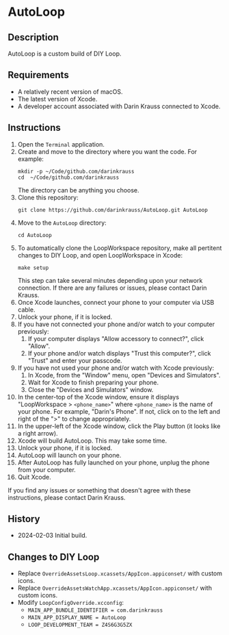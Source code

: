# AutoLoop

## Description

AutoLoop is a custom build of DIY Loop.

## Requirements

- A relatively recent version of macOS.
- The latest version of Xcode.
- A developer account associated with Darin Krauss connected to Xcode.

## Instructions

1. Open the `Terminal` application.
1. Create and move to the directory where you want the code. For example:
    ```
    mkdir -p ~/Code/github.com/darinkrauss
    cd  ~/Code/github.com/darinkrauss
    ```
    The directory can be anything you choose.
1. Clone this repository:
    ```
    git clone https://github.com/darinkrauss/AutoLoop.git AutoLoop
    ```
1. Move to the `AutoLoop` directory:
    ```
    cd AutoLoop
    ```
1. To automatically clone the LoopWorkspace repository, make all pertitent changes to DIY Loop, and open LoopWorkspace in Xcode:
    ```
    make setup
    ```
    This step can take several minutes depending upon your network connection. If there are any failures or issues, please contact Darin Krauss.
1. Once Xcode launches, connect your phone to your computer via USB cable.
1. Unlock your phone, if it is locked.
1. If you have not connected your phone and/or watch to your computer previously:
    1. If your computer displays "Allow accessory to connect?", click "Allow".
    1. If your phone and/or watch displays "Trust this computer?", click "Trust" and enter your passcode.
1. If you have not used your phone and/or watch with Xcode previously:
    1. In Xcode, from the "Window" menu, open "Devices and Simulators".
    1. Wait for Xcode to finish preparing your phone.
    1. Close the "Devices and Simulators" window.
1. In the center-top of the Xcode window, ensure it displays "LoopWorkspace > `<phone_name>`" where `<phone_name>` is the name of your phone. For example, "Darin's Phone". If not, click on to the left and right of the ">" to change appropriately.
1. In the upper-left of the Xcode window, click the Play button (it looks like a right arrow).
1. Xcode will build AutoLoop. This may take some time.
1. Unlock your phone, if it is locked.
1. AutoLoop will launch on your phone.
1. After AutoLoop has fully launched on your phone, unplug the phone from your computer.
1. Quit Xcode.

If you find any issues or something that doesn't agree with these instructions, please contact Darin Krauss.

## History

- 2024-02-03 Initial build.

## Changes to DIY Loop

- Replace `OverrideAssetsLoop.xcassets/AppIcon.appiconset/` with custom icons.
- Replace `OverrideAssetsWatchApp.xcassets/AppIcon.appiconset/` with custom icons.
- Modify `LoopConfigOverride.xcconfig`:
    - `MAIN_APP_BUNDLE_IDENTIFIER = com.darinkrauss`
    - `MAIN_APP_DISPLAY_NAME = AutoLoop`
    - `LOOP_DEVELOPMENT_TEAM = Z4S6G3G5ZX`

